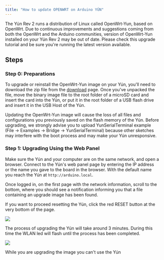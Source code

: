 ```yaml
---
title: "How to update OPENWRT on Arduino YÚN"
---
```


The Yún Rev 2 runs a distribution of Linux called OpenWrt-Yun, based on OpenWrt. Due to continuous improvements and suggestions coming from both the OpenWrt and the Arduino communities, version of OpenWrt-Yun installed on your Yún Rev 2 may be out of date. Please check this upgrade tutorial and be sure you're running the latest version available.

## Steps

### Step 0: Preparations

To upgrade or reinstall the OpenWrt-Yun image on your Yún, you'll need to download the zip file from the [download](https://www.arduino.cc/en/Main/Software#toc8) page. Once you've unpacked the file, move the binary image file to the root folder of a microSD card and insert the card into the Yún, or put it in the root folder of a USB flash drive and insert it in the USB Host of the Yún.

Updating the OpenWrt-Yun image will cause the loss of all files and configurations you previously saved on the flash memory of the Yún. Before upgrading, we strongly advise you to upload YunSerialTerminal example (File -> Examples -> Bridge -> YunSerialTerminal) because other sketches may interfere with the boot process and may make your Yún unresponsive.

### Step 1: Upgrading Using the Web Panel

Make sure the Yún and your computer are on the same network, and open a browser. Connect to the Yún's web panel page by entering the IP address or the name you gave to the board in the browser. With the default name you reach the Yún at `http://arduino.local`.

Once logged in, on the first page with the network information, scroll to the bottom, where you should see a notification informing you that a file containing an upgrade image has been found.

If you want to proceed resetting the Yún, click the red RESET button at the very bottom of the page.

![](img/How_to_update_openwrt_on_yun_0.png)

The process of upgrading the Yún will take around 3 minutes. During this time the WLAN led will flash until the process has been completed.

![](img/How_to_update_openwrt_on_yun_1.png)

While you are upgrading the image you can't use the Yún
